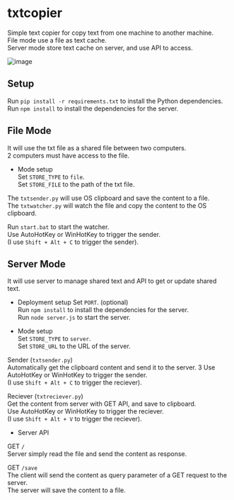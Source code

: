 
txtcopier
=========


Simple text copier for copy text from one machine to another machine.  
File mode use a file as text cache.  
Server mode store text cache on server, and use API to access.  


![image](https://github.com/user-attachments/assets/fec4f88d-1b45-4ab5-a0c4-ccebc0b77aa3)


Setup
-----

Run `pip install -r requirements.txt` to install the Python dependencies.  
Run `npm install` to install the dependencies for the server.  


File Mode
---------

It will use the txt file as a shared file between two computers.  
2 computers must have access to the file.  

* Mode setup  
Set `STORE_TYPE` to `file`.  
Set `STORE_FILE` to the path of the txt file.  

The `txtsender.py` will use OS clipboard and save the content to a file.  
The `txtwatcher.py` will watch the file and copy the content to the OS clipboard.  

Run `start.bat` to start the watcher.  
Use AutoHotKey or WinHotKey to trigger the sender.  
(I use `Shift + Alt + C` to trigger the sender).  


Server Mode
-----------

It will use server to manage shared text and API to get or update shared text.  

* Deployment setup 
Set `PORT`. (optional)  
Run `npm install` to install the dependencies for the server.  
Run `node server.js` to start the server.  

* Mode setup  
Set `STORE_TYPE` to `server`.  
Set `STORE_URL` to the URL of the server.  

Sender (`txtsender.py`)  
Automatically get the clipboard content and send it to the server.  3
Use AutoHotKey or WinHotKey to trigger the sender.  
(I use `Shift + Alt + C` to trigger the reciever).  

Reciever (`txtreciever.py`)  
Get the content from server with GET API, and save to clipboard.  
Use AutoHotKey or WinHotKey to trigger the reciever.  
(I use `Shift + Alt + V` to trigger the reciever).  

* Server API  

GET `/`  
Server simply read the file and send the content as response.  

GET `/save`  
The client will send the content as query parameter of a GET request to the server.  
The server will save the content to a file.
